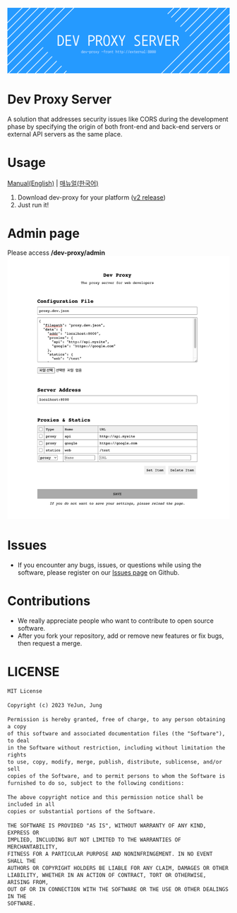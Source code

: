 ![banner](./img/dev-proxy-banner.png)

# Dev Proxy Server
A solution that addresses security issues like CORS during the development phase by specifying the origin of both front-end and back-end servers or external API servers as the same place.

# Usage
[Manual(English)](https://github.com/yejun614/dev-proxy/wiki/Manual(English)) | [매뉴얼(한국어)](https://github.com/yejun614/dev-proxy/wiki/Manual(%ED%95%9C%EA%B5%AD%EC%96%B4))
1. Download dev-proxy for your platform ([v2 release](https://github.com/yejun614/dev-proxy/releases/tag/v2.0.0))
2. Just run it!

# Admin page
Please access **/dev-proxy/admin**
![admin](./img/admin-page.png)

# Issues
- If you encounter any bugs, issues, or questions while using the software, please register on our [Issues page](https://github.com/yejun614/dev-proxy/issues) on Github.

# Contributions
- We really appreciate people who want to contribute to open source software.
- After you fork your repository, add or remove new features or fix bugs, then request a merge.

# LICENSE
```
MIT License

Copyright (c) 2023 YeJun, Jung

Permission is hereby granted, free of charge, to any person obtaining a copy
of this software and associated documentation files (the "Software"), to deal
in the Software without restriction, including without limitation the rights
to use, copy, modify, merge, publish, distribute, sublicense, and/or sell
copies of the Software, and to permit persons to whom the Software is
furnished to do so, subject to the following conditions:

The above copyright notice and this permission notice shall be included in all
copies or substantial portions of the Software.

THE SOFTWARE IS PROVIDED "AS IS", WITHOUT WARRANTY OF ANY KIND, EXPRESS OR
IMPLIED, INCLUDING BUT NOT LIMITED TO THE WARRANTIES OF MERCHANTABILITY,
FITNESS FOR A PARTICULAR PURPOSE AND NONINFRINGEMENT. IN NO EVENT SHALL THE
AUTHORS OR COPYRIGHT HOLDERS BE LIABLE FOR ANY CLAIM, DAMAGES OR OTHER
LIABILITY, WHETHER IN AN ACTION OF CONTRACT, TORT OR OTHERWISE, ARISING FROM,
OUT OF OR IN CONNECTION WITH THE SOFTWARE OR THE USE OR OTHER DEALINGS IN THE
SOFTWARE.
```